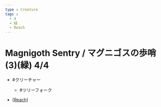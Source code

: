 ```yaml
---
type : Creature
tags : 
  - 4
  - 緑
  - Reach
---
```

# Magnigoth Sentry / マグニゴスの歩哨 (3)(緑) 4/4

* #クリーチャー
  * #ツリーフォーク 

* [[Reach]]




[//begin]: # "Autogenerated link references for markdown compatibility"
[Reach]: ../../KeywordAbilities/Reach.md "Reach / 到達"
[//end]: # "Autogenerated link references"